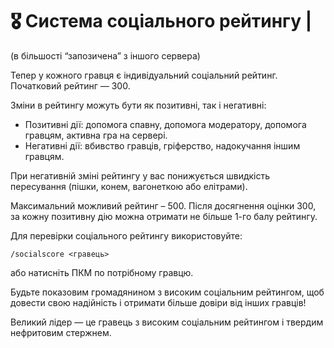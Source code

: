 # 🎖️ Система соціального рейтингу |

(в більшості “запозичена” з іншого сервера)

Тепер у кожного гравця є індивідуальний соціальний рейтинг. Початковий рейтинг — 300.

Зміни в рейтингу можуть бути як позитивні, так і негативні:

- Позитивні дії: допомога спавну, допомога модератору, допомога гравцям, активна гра на сервері.
- Негативні дії: вбивство гравців, гріферство, надокучання іншим гравцям.

При негативній зміні рейтингу у вас понижується швидкість пересування (пішки, конем, вагонеткою або елітрами).

Максимальний можливий рейтинг – 500. Після досягнення оцінки 300, за кожну позитивну дію можна отримати не більше 1-го балу рейтингу.

Для перевірки соціального рейтингу використовуйте:

`/socialscore <гравець>`

або натисніть ПКМ по потрібному гравцю.

Будьте показовим громадянином з високим соціальним рейтингом, щоб довести свою надійність і отримати більше довіри від інших гравців!

Великий лідер — це гравець з високим соціальним рейтингом і твердим нефритовим стержнем.
